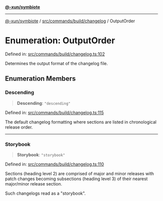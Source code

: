 [**@-xun/symbiote**](../../../../../README.md)

***

[@-xun/symbiote](../../../../../README.md) / [src/commands/build/changelog](../README.md) / OutputOrder

# Enumeration: OutputOrder

Defined in: [src/commands/build/changelog.ts:102](https://github.com/Xunnamius/symbiote/blob/03c423f753693df61565a1f49d80cc0f6cc503f1/src/commands/build/changelog.ts#L102)

Determines the output format of the changelog file.

## Enumeration Members

### Descending

> **Descending**: `"descending"`

Defined in: [src/commands/build/changelog.ts:115](https://github.com/Xunnamius/symbiote/blob/03c423f753693df61565a1f49d80cc0f6cc503f1/src/commands/build/changelog.ts#L115)

The default changelog formatting where sections are listed in chronological
release order.

***

### Storybook

> **Storybook**: `"storybook"`

Defined in: [src/commands/build/changelog.ts:110](https://github.com/Xunnamius/symbiote/blob/03c423f753693df61565a1f49d80cc0f6cc503f1/src/commands/build/changelog.ts#L110)

Sections (heading level 2) are comprised of major and minor releases with
patch changes becoming subsections (heading level 3) of their nearest
major/minor release section.

Such changelogs read as a "storybook".
